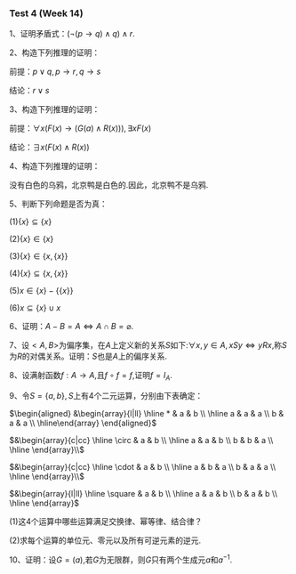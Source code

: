 ### Test 4 (Week 14)

1、证明矛盾式：$(\neg(p\rightarrow q)\wedge q)\wedge r$.



2、构造下列推理的证明：

前提：$p\vee q,p\rightarrow r,q\rightarrow s$  

结论：$r\vee s$

3、构造下列推理的证明：

前提：$\forall x(F(x)\rightarrow (G(a)\wedge R(x))),\exists xF(x)$  

结论：$\exists x(F(x)\wedge R(x))$

4、构造下列推理的证明：

没有白色的乌鸦，北京鸭是白色的.因此，北京鸭不是乌鸦.

5、判断下列命题是否为真：

$(1)\{x\}\subseteq\{x\}$  

$(2)\{x\}\in\{x\}$  

$(3)\{x\}\in\{x,\{x\}\}$  

$(4)\{x\}\subseteq\{x,\{x\}\}$  

$(5)x\in\{x\}-\{\{x\}\}$  

$(6)x\subseteq\{x\}\cup x$

6、证明：$A-B = A\Longleftrightarrow A\cap B = \varnothing$.

7、设$<A,B>$为偏序集，在$A$上定义新的关系$S$如下:$\forall x,y\in A,xSy\Longleftrightarrow yRx$,称$S$为$R$的对偶关系。证明：$S$也是$A$上的偏序关系.

8、设满射函数$f:A\rightarrow A$,且$f\circ f = f$,证明$f=I_A$.

9、令$S=\{a,b\},S$上有4个二元运算，分别由下表确定：

$\begin{aligned}
&\begin{array}{l|ll}
\hline * & a & b \\
\hline a & a & a \\
b & a & a \\
\hline\end{array}
\end{aligned}$			

$&\begin{array}{c|cc}
\hline \circ & a & b \\
\hline a & a & b \\
b & b & a \\
\hline
\end{array}\\$			

$&\begin{array}{c|cc}
\hline \cdot & a & b \\
\hline a & b & a \\
b & a & a \\
\hline
\end{array}\\$			

$&\begin{array}{l|ll}
\hline \square & a & b \\
\hline a & a & b \\
b & a & b \\
\hline
\end{array}$

(1)这4个运算中哪些运算满足交换律、幂等律、结合律？  

(2)求每个运算的单位元、零元以及所有可逆元素的逆元.



10、证明：设$G=(a)$,若$G$为无限群，则$G$只有两个生成元$a$和$a^{-1}$.

